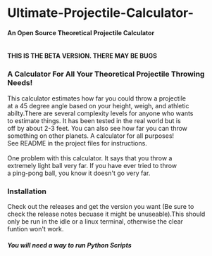# Ultimate-Projectile-Calculator-
<h4>An Open Source Theoretical Projectile Calculator</h4></br>
<strong>THIS IS THE BETA VERSION. THERE MAY BE BUGS</strong></br>

<h3>A Calculator For All Your Theoretical Projectile Throwing Needs!</h3>
This calculator estimates how far you could throw a projectile</br>
at a 45 degree angle based on your height, weigh, and athletic</br>
abilty.There are several complexity levels for anyone who wants</br>
to estimate things. It has been tested in the real world but is</br>
off by about 2-3 feet. You can also see how far you can throw</br>
something on other planets. A calculator for all purposes!</br>
See README in the project files for instructions.</br>
</br>
One problem with this calculator. It says that you throw a</br>
extremely light ball very far. If you have ever tried to throw</br>
a ping-pong ball, you know it doesn't go very far.</br>

<h3>Installation</h3>
Check out the releases and get the version you want (Be sure to</br>
check the release notes becuase it might be unuseable).This should</br>
only be run in the idle or a linux terminal, otherwise the clear</br>
funtion won't work.</br>
<h5>You will need a way to run Python Scripts</h5>
